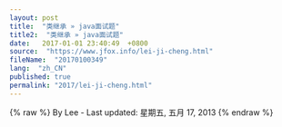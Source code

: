 ```yaml
---
layout: post
title:  "类继承 » java面试题"
title2:  "类继承 » java面试题"
date:   2017-01-01 23:40:49  +0800
source:  "https://www.jfox.info/lei-ji-cheng.html"
fileName:  "20170100349"
lang:  "zh_CN"
published: true
permalink: "2017/lei-ji-cheng.html"
---
```

{% raw %}
By Lee - Last updated: 星期五, 五月 17, 2013
{% endraw %}